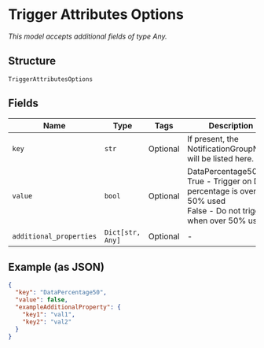 
# Trigger Attributes Options

*This model accepts additional fields of type Any.*

## Structure

`TriggerAttributesOptions`

## Fields

| Name | Type | Tags | Description |
|  --- | --- | --- | --- |
| `key` | `str` | Optional | If present, the NotificationGroupName will be listed here. |
| `value` | `bool` | Optional | DataPercentage50<br />True - Trigger on Data percentage is over 50% used<br />False - Do not trigger when over 50% used. |
| `additional_properties` | `Dict[str, Any]` | Optional | - |

## Example (as JSON)

```json
{
  "key": "DataPercentage50",
  "value": false,
  "exampleAdditionalProperty": {
    "key1": "val1",
    "key2": "val2"
  }
}
```

